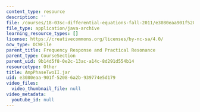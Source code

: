 ```yaml
---
content_type: resource
description: ''
file: /courses/18-03sc-differential-equations-fall-2011/e3080eaa901f52086a2b939774e5d179_AmpPhaseTwoII.jar
file_type: application/java-archive
learning_resource_types: []
license: https://creativecommons.org/licenses/by-nc-sa/4.0/
ocw_type: OCWFile
parent_title: Frequency Response and Practical Resonance
parent_type: CourseSection
parent_uid: 9b14d5f8-0e2c-13ac-a14c-8d291d554b14
resourcetype: Other
title: AmpPhaseTwoII.jar
uid: e3080eaa-901f-5208-6a2b-939774e5d179
video_files:
  video_thumbnail_file: null
video_metadata:
  youtube_id: null
---
```


